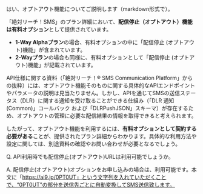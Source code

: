 はい、オプトアウト機能についてご説明します（markdown形式で）。

「絶対リーチ！SMS」のプラン詳細において、**配信停止（オプトアウト）機能は有料オプション**として提供されています。

*   **1-Way Alphaプラン**の場合、有料オプションの中に「配信停止 (オプトアウト)機能」が含まれています。
*   **2-Wayプラン**の場合も同様に、有料オプションとして「配信停止 (オプトアウト)機能」が記載されています。

API仕様に関する資料（「絶対リーチ！® SMS Communication Platform」からの抜粋）には、オプトアウト機能そのものに関する具体的なAPIエンドポイントやパラメータの説明は見当たりません。しかし、APIを通じてSMSの送信ステータス（DLR）に関する通知を受け取ることができる仕組み（「DLR 通知(Common)」コールバック および「DLRPushJSON」スキーマ）が存在するため、オプトアウトの管理に必要な配信結果の情報を取得できると考えられます。

したがって、オプトアウト機能を利用するには、**有料オプションとして契約する必要がある**ことが、提供されたプラン詳細からわかります。具体的な利用方法や設定に関しては、別途資料の確認やお問い合わせが必要となるでしょう。

Q. API利用時でも配信停止(オプトアウト)URLは利用可能でしょうか。

A. 配信停止(オプトアウト)オプションをお申し込みの場合は、利用可能です。本文に「https://ai9.jp/0PT0UT」という文字列を入れていただくことで、“0PT0UT”の部分を送信先ごとに自動変換してSMS送信致します。

